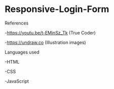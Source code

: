 # Responsive-Login-Form
References
 
 -https://youtu.be/t-EMinSz_Tk (True Coder)
 
 -https://undraw.co (Illustration images)
 
 Languages used
 
 -HTML
 
 -CSS
 
 -JavaScript
